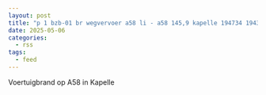 ```yaml
---
layout: post
title: "p 1 bzb-01 br wegvervoer a58 li - a58 145,9 kapelle 194734 194330"
date: 2025-05-06
categories: 
  - rss
tags: 
  - feed
---
```


Voertuigbrand op A58 in Kapelle
